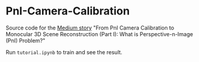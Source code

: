 # PnI-Camera-Calibration
Source code for the [Medium story](https://medium.com/@thienan092/from-pni-camera-calibration-to-monocular-3d-scene-reconstruction-part-i-what-is-c80879815e55) "From PnI Camera Calibration to Monocular 3D Scene Reconstruction (Part I): What is Perspective-n-Image (PnI) Problem?"

Run `tutorial.ipynb` to train and see the result. 
